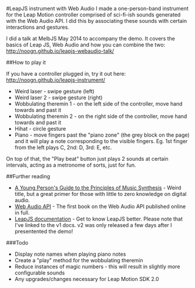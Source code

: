 #LeapJS instrument with Web Audio
I made a one-person-band instrument for the Leap Motion controller comprised of sci-fi-ish sounds generated with the Web Audio API. I did this by associating these sounds with certain interactions and gestures.

I did a talk at MelbJS May 2014 to accompany the demo. It covers the basics of Leap JS, Web Audio and how you can combine the two: http://noogn.github.io/leapjs-webaudio-talk/

##How to play it

If you have a controller plugged in, try it out here: http://noogn.github.io/leapjs-instrument/

* Weird laser - swipe gesture (left)
* Weird laser 2 - swipe gesture (right)
* Wobbulating theremin 1 - on the left side of the controller, move hand towards and past it
* Wobbulating theremin 2 - on the right side of the controller, move hand towards and past it
* Hihat - circle gesture
* Piano - move fingers past the "piano zone" (the grey block on the page) and it will play a note corresponding to the visible fingers. Eg. 1st finger from the left plays C, 2nd: D, 3rd: E, etc.

On top of that, the "Play beat" button just plays 2 sounds at certain intervals, acting as a metronome of sorts, just for fun.

##Further reading

* [A Young Person's Guide to the Principles of Music Synthesis](http://beausievers.com/synth/synthbasics/) - Weird title, but a great primer for those with little to zero knowledge on digital audio.
* [Web Audio API](http://chimera.labs.oreilly.com/books/1234000001552/index.html) - The first book on the Web Audio API published online in full.
* [LeapJS documentation](https://developer.leapmotion.com/leapjs/welcome) - Get to know LeapJS better. Please note that I've linked to the v1 docs. v2 was only released a few days after I presentented the demo!


###Todo

* Display note names when playing piano notes
* Create a "play" method for the wobbulating theremin
* Reduce instances of magic numbers - this will result in slightly more configurable sounds
* Any upgrades/changes necessary for Leap Motion SDK 2.0